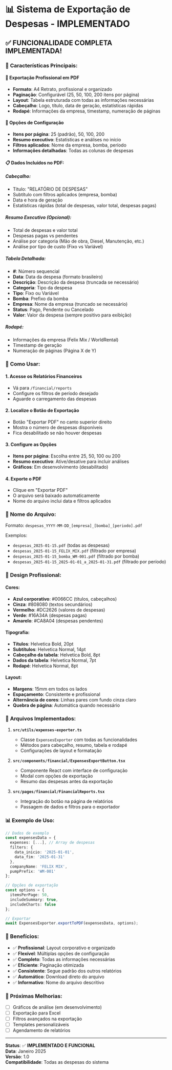 # 📊 Sistema de Exportação de Despesas - IMPLEMENTADO

## ✅ **FUNCIONALIDADE COMPLETA IMPLEMENTADA!**

### 🎯 **Características Principais:**

#### 📄 **Exportação Profissional em PDF**
- **Formato**: A4 Retrato, profissional e organizado
- **Paginação**: Configurável (25, 50, 100, 200 itens por página)
- **Layout**: Tabela estruturada com todas as informações necessárias
- **Cabeçalho**: Logo, título, data de geração, estatísticas rápidas
- **Rodapé**: Informações da empresa, timestamp, numeração de páginas

#### 🔧 **Opções de Configuração**
- **Itens por página**: 25 (padrão), 50, 100, 200
- **Resumo executivo**: Estatísticas e análises no início
- **Filtros aplicados**: Nome da empresa, bomba, período
- **Informações detalhadas**: Todas as colunas de despesas

#### 📋 **Dados Incluídos no PDF:**

##### **Cabeçalho:**
- Título: "RELATÓRIO DE DESPESAS"
- Subtítulo com filtros aplicados (empresa, bomba)
- Data e hora de geração
- Estatísticas rápidas (total de despesas, valor total, despesas pagas)

##### **Resumo Executivo (Opcional):**
- Total de despesas e valor total
- Despesas pagas vs pendentes
- Análise por categoria (Mão de obra, Diesel, Manutenção, etc.)
- Análise por tipo de custo (Fixo vs Variável)

##### **Tabela Detalhada:**
- **#**: Número sequencial
- **Data**: Data da despesa (formato brasileiro)
- **Descrição**: Descrição da despesa (truncada se necessário)
- **Categoria**: Tipo da despesa
- **Tipo**: Fixo ou Variável
- **Bomba**: Prefixo da bomba
- **Empresa**: Nome da empresa (truncado se necessário)
- **Status**: Pago, Pendente ou Cancelado
- **Valor**: Valor da despesa (sempre positivo para exibição)

##### **Rodapé:**
- Informações da empresa (Felix Mix / WorldRental)
- Timestamp de geração
- Numeração de páginas (Página X de Y)

### 🚀 **Como Usar:**

#### 1. **Acesse os Relatórios Financeiros**
- Vá para `/financial/reports`
- Configure os filtros de período desejado
- Aguarde o carregamento das despesas

#### 2. **Localize o Botão de Exportação**
- Botão "Exportar PDF" no canto superior direito
- Mostra o número de despesas disponíveis
- Fica desabilitado se não houver despesas

#### 3. **Configure as Opções**
- **Itens por página**: Escolha entre 25, 50, 100 ou 200
- **Resumo executivo**: Ative/desative para incluir análises
- **Gráficos**: Em desenvolvimento (desabilitado)

#### 4. **Exporte o PDF**
- Clique em "Exportar PDF"
- O arquivo será baixado automaticamente
- Nome do arquivo inclui data e filtros aplicados

### 📁 **Nome do Arquivo:**
Formato: `despesas_YYYY-MM-DD_[empresa]_[bomba]_[periodo].pdf`

Exemplos:
- `despesas_2025-01-15.pdf` (todas as despesas)
- `despesas_2025-01-15_FELIX_MIX.pdf` (filtrado por empresa)
- `despesas_2025-01-15_bomba_WM-001.pdf` (filtrado por bomba)
- `despesas_2025-01-15_2025-01-01_a_2025-01-31.pdf` (filtrado por período)

### 🎨 **Design Profissional:**

#### **Cores:**
- **Azul corporativo**: #0066CC (títulos, cabeçalhos)
- **Cinza**: #808080 (textos secundários)
- **Vermelho**: #DC2626 (valores de despesas)
- **Verde**: #16A34A (despesas pagas)
- **Amarelo**: #CA8A04 (despesas pendentes)

#### **Tipografia:**
- **Títulos**: Helvetica Bold, 20pt
- **Subtítulos**: Helvetica Normal, 14pt
- **Cabeçalho da tabela**: Helvetica Bold, 8pt
- **Dados da tabela**: Helvetica Normal, 7pt
- **Rodapé**: Helvetica Normal, 8pt

#### **Layout:**
- **Margens**: 15mm em todos os lados
- **Espaçamento**: Consistente e profissional
- **Alternância de cores**: Linhas pares com fundo cinza claro
- **Quebra de página**: Automática quando necessário

### 🔧 **Arquivos Implementados:**

1. **`src/utils/expenses-exporter.ts`**
   - Classe `ExpensesExporter` com todas as funcionalidades
   - Métodos para cabeçalho, resumo, tabela e rodapé
   - Configurações de layout e formatação

2. **`src/components/financial/ExpensesExportButton.tsx`**
   - Componente React com interface de configuração
   - Modal com opções de exportação
   - Resumo das despesas antes da exportação

3. **`src/pages/financial/FinancialReports.tsx`**
   - Integração do botão na página de relatórios
   - Passagem de dados e filtros para o exportador

### 📊 **Exemplo de Uso:**

```typescript
// Dados de exemplo
const expensesData = {
  expenses: [...], // Array de despesas
  filters: {
    data_inicio: '2025-01-01',
    data_fim: '2025-01-31'
  },
  companyName: 'FELIX MIX',
  pumpPrefix: 'WM-001'
};

// Opções de exportação
const options = {
  itemsPerPage: 50,
  includeSummary: true,
  includeCharts: false
};

// Exportar
await ExpensesExporter.exportToPDF(expensesData, options);
```

### 🎉 **Benefícios:**

- ✅ **Profissional**: Layout corporativo e organizado
- ✅ **Flexível**: Múltiplas opções de configuração
- ✅ **Completo**: Todas as informações necessárias
- ✅ **Eficiente**: Paginação otimizada
- ✅ **Consistente**: Segue padrão dos outros relatórios
- ✅ **Automático**: Download direto do arquivo
- ✅ **Informativo**: Nome do arquivo descritivo

### 🔄 **Próximas Melhorias:**

- [ ] Gráficos de análise (em desenvolvimento)
- [ ] Exportação para Excel
- [ ] Filtros avançados na exportação
- [ ] Templates personalizáveis
- [ ] Agendamento de relatórios

---

**Status**: ✅ **IMPLEMENTADO E FUNCIONAL**  
**Data**: Janeiro 2025  
**Versão**: 1.0  
**Compatibilidade**: Todas as despesas do sistema

